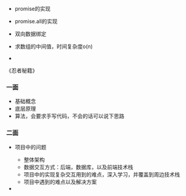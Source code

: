 - promise的实现
- promise.all的实现
- 双向数据绑定


- 求数组的中间值，时间复杂度o(n)
- 



《忍者秘籍》


### 一面
- 基础概念
- 底层原理
- 算法，会要求手写代码，不会的话可以说下思路


### 二面
- 项目中的问题
    - 整体架构
    - 数据交互方式：后端，数据库，以及前端技术栈
    - 项目中的实现复杂交互用到的难点，深入学习，并覆盖到周边技术栈
    - 项目中遇到的难点以及解决方案

- 